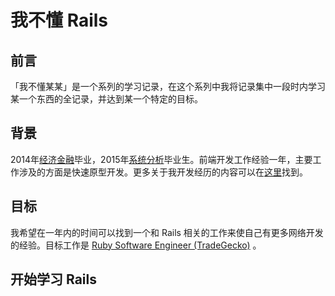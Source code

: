 # 我不懂 Rails

## 前言

「我不懂某某」是一个系列的学习记录，在这个系列中我将记录集中一段时内学习某一个东西的全记录，并达到某一个特定的目标。

## 背景

2014年[经济金融](https://www.rmit.edu.au/study-with-us/levels-of-study/undergraduate-study/bachelor-degrees/bp251)毕业，2015年[系统分析](https://www.iss.nus.edu.sg/graduate-programmes/programme/detail/graduate-diploma-in-systems-analysis)毕业生。前端开发工作经验一年，主要工作涉及的方面是快速原型开发。更多关于我开发经历的内容可以在[这里](http://udacity.li-xinyang.com/)找到。

## 目标

我希望在一年内的时间可以找到一个和 Rails 相关的工作来使自己有更多网络开发的经验。目标工作是 [Ruby Software Engineer (TradeGecko)](https://tradegecko.workable.com/jobs/192808) 。

## 开始学习 Rails
